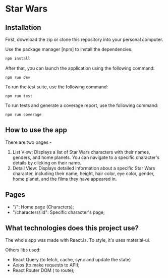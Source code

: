 # Star Wars

## Installation

First, download the zip or clone this repository into your personal computer.

Use the package manager [npm] to install the dependencies.

```bash
npm install
```

After that, you can launch the application using the following command:

```
npm run dev
```

To run the test suite, use the following command:

```
npm run test
```

To run tests and generate a coverage report, use the following command:

```
npm run coverage
```

## How to use the app

There are two pages -

1. List View: Displays a list of Star Wars characters with their names, genders, and home planets. You can navigate to a specific character's details by clicking on their name.
2. Detail View: Displays detailed information about a specific Star Wars character, including their name, height, hair color, eye color, gender, home planet, and the films they have appeared in.

## Pages

- "/": Home page (Characters);
- "/characters/:id": Specific character's page;

## What technologies does this project use?

The whole app was made with ReactJs. To style, it's uses material-ui.

Others libs used:

- React Query (to fetch, cache, sync and update the state)
- Axios (to make requests to API);
- React Router DOM ( to route);
